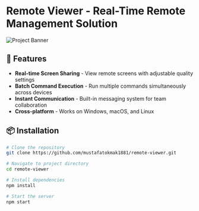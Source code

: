 # Remote Viewer - Real-Time Remote Management Solution

![Project Banner](https://via.placeholder.com/1200x400/343a40/ffffff?text=Remote+Viewer)

## 🌟 Features

- **Real-time Screen Sharing** - View remote screens with adjustable quality settings
- **Batch Command Execution** - Run multiple commands simultaneously across devices  
- **Instant Communication** - Built-in messaging system for team collaboration
- **Cross-platform** - Works on Windows, macOS, and Linux
## 📦 Installation

```bash
# Clone the repository
git clone https://github.com/mustafatokmak1881/remote-viewer.git

# Navigate to project directory
cd remote-viewer

# Install dependencies
npm install

# Start the server
npm start